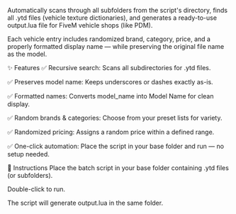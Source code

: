Automatically scans through all subfolders from the script's directory, finds all .ytd files (vehicle texture dictionaries), and generates a ready-to-use output.lua file for FiveM vehicle shops (like PDM).

Each vehicle entry includes randomized brand, category, price, and a properly formatted display name — while preserving the original file name as the model.

✨ Features
✅ Recursive search: Scans all subdirectories for .ytd files.

✅ Preserves model name: Keeps underscores or dashes exactly as-is.

✅ Formatted names: Converts model_name into Model Name for clean display.

✅ Random brands & categories: Choose from your preset lists for variety.

✅ Randomized pricing: Assigns a random price within a defined range.

✅ One-click automation: Place the script in your base folder and run — no setup needed.

📌 Instructions
Place the batch script in your base folder containing .ytd files (or subfolders).

Double-click to run.

The script will generate output.lua in the same folder.
